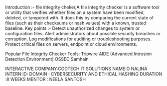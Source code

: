 Introduction :-
file integrity cheker,A file integrity checker is a software tool or utility that verifies whether files on a system have been modified, deleted, or tampered with. It does this by comparing the current state of files (such as their checksums or hash values) with a known, trusted baseline.
 Key points :-
Detect unauthorized changes to system or configuration files.
Alert administrators about possible security breaches or corruption.
Log modifications for auditing or troubleshooting purposes.
Protect critical files on servers, endpoint or cloud environments.

Popular File Integrity Checker Tools:
Tripwire
AIDE (Advanced Intrusion Detection Environment)
OSSEC
Samhain

INTERACTIVE 
COMPANY:CODTECH IT SOLUTIONS
NAME:O NALINA
INTERN ID: 
DOMAIN : CYBERSECURITY AND  ETHICAL HASHING 
DURATION :8 WEEKS 
MENTOR : NEELA SANTOSH
